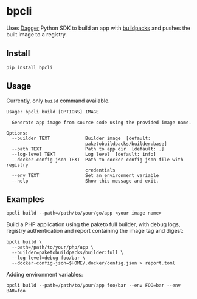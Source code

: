 # bpcli

Uses [Dagger](https://dagger.io/) Python SDK to build an app with
[buildpacks](https://buildpacks.io/) and pushes the built image to a registry.

## Install

```
pip install bpcli
```

## Usage

Currently, only `build` command available.

```
Usage: bpcli build [OPTIONS] IMAGE

  Generate app image from source code using the provided image name.

Options:
  --builder TEXT             Builder image  [default:
                             paketobuildpacks/builder:base]
  --path TEXT                Path to app dir  [default: .]
  --log-level TEXT           Log level  [default: info]
  --docker-config-json TEXT  Path to docker config json file with registry
                             credentials
  --env TEXT                 Set an environment variable
  --help                     Show this message and exit.
```

## Examples

```
bpcli build --path=/path/to/your/go/app <your image name>
```

Build a PHP application using the paketo full builder, with debug logs,
registry authentication and report containing the image tag and digest:

```
bpcli build \
  --path=/path/to/your/php/app \
  --builder=paketobuildpacks/builder:full \
  --log-level=debug foo/bar \
  --docker-config-json=$HOME/.docker/config.json > report.toml
```

Adding environment variables:

```
bpcli build --path=/path/to/your/app foo/bar --env FOO=bar --env BAR=foo
```
